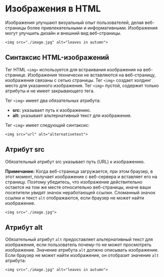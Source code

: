 # Изображения в HTML

Изображения улучшают визуальный опыт пользователей, делая веб-страницы более привлекательными и информативными. Изображения могут улучшить дизайн и внешний вид веб-страницы.

```
<img src="./image.jpg" alt="leaves in autumn">
```

## Синтаксис HTML-изображений

Тег HTML ``<img>`` используется для встраивания изображения на веб-странице. Изображения технически не вставляются на веб-страницу, изображения связаны с сетью страницы. Тег ``<img>`` создает холдинг место для указанного изображения. Тег ``<img>`` пустой, содержит только атрибуты и не имеет закрывающего тега.

Тег ``<img>`` имеет два обязательных атрибута:

- **src:** указывает путь к изображению.
- **alt:** указывает альтернативный текст для изображения.

Тег ``<img>`` имеет следующий синтаксис:

```
<img src="url" alt="alternativetext">
```

## Атрибут src

Обязательный атрибут src указывает путь (URL) к изображению.

**Примечание:** Когда веб-страница загружается, при этом браузер, в этот момент, получает изображение с веб-сервера и вставляет его на страницу. Поэтому убедитесь, что изображение действительно остается на том же месте относительно веб-страницы, иначе ваши посетители увидят значок неработающей ссылки. Сломанный значок ссылки и текст ``alt`` отображаются, если браузер не может найти изображение.

```
<img src="./image.jpg">
```

## Атрибут alt

Обязательный атрибут ``alt`` предоставляет альтернативный текст для изображения, если пользователь почему-то не может просмотреть изображение. Значение атрибута ``alt`` должно описывать изображение. Если браузер не может найти изображение, он отобразит значение ``alt`` атрибута:

```
<img src="./image.jpg" alt="leaves in autumn">
```